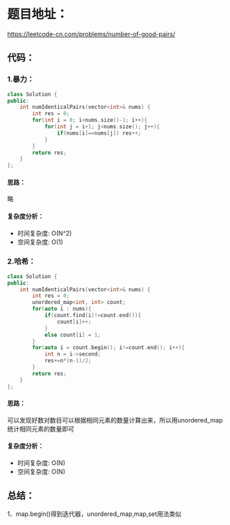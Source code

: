 # 题目地址：
https://leetcode-cn.com/problems/number-of-good-pairs/
## 代码：
### 1.暴力：
```C++
class Solution {
public:
    int numIdenticalPairs(vector<int>& nums) {
        int res = 0;
        for(int i = 0; i<nums.size()-1; i++){
            for(int j = i+1; j<nums.size(); j++){
                if(nums[i]==nums[j]) res++;
            }
        }
        return res;
    }
};
```
#### 思路：
略
#### 复杂度分析：
- 时间复杂度: O(N^2)
- 空间复杂度: O(1)


### 2.哈希：
```C++
class Solution {
public:
    int numIdenticalPairs(vector<int>& nums) {
        int res = 0;
        unordered_map<int, int> count;
        for(auto i : nums){
            if(count.find(i)!=count.end()){
                count[i]++;
            }
            else count[i] = 1;
        }
        for(auto i = count.begin(); i!=count.end(); i++){
            int n = i->second;
            res+=n*(n-1)/2;
        }
        return res;
    }
};
```
#### 思路：
可以发现好数对数目可以根据相同元素的数量计算出来，所以用unordered_map统计相同元素的数量即可
#### 复杂度分析：
- 时间复杂度: O(N)
- 空间复杂度: O(N)

## 总结：
1、map.begin()得到迭代器，unordered_map,map,set用法类似

